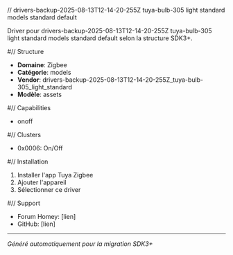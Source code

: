 // drivers-backup-2025-08-13T12-14-20-255Z tuya-bulb-305 light standard models standard default

Driver pour drivers-backup-2025-08-13T12-14-20-255Z tuya-bulb-305 light standard models standard default selon la structure SDK3+.

#// Structure
- **Domaine**: Zigbee
- **Catégorie**: models
- **Vendor**: drivers-backup-2025-08-13T12-14-20-255Z_tuya-bulb-305_light_standard
- **Modèle**: assets

#// Capabilities
- onoff

#// Clusters
- 0x0006: On/Off

#// Installation
1. Installer l'app Tuya Zigbee
2. Ajouter l'appareil
3. Sélectionner ce driver

#// Support
- Forum Homey: [lien]
- GitHub: [lien]

---
*Généré automatiquement pour la migration SDK3+*